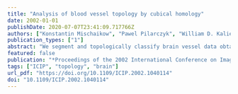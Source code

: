 ```yaml
---
title: "Analysis of blood vessel topology by cubical homology"
date: 2002-01-01
publishDate: 2020-07-07T23:41:09.717766Z
authors: ["Konstantin Mischaikow", "Pawel Pilarczyk", "William D. Kalies", "Marc Niethammer", "Andrew Stein", "Allen R. Tannenbaum"]
publication_types: ["1"]
abstract: "We segment and topologically classify brain vessel data obtained from magnetic resonance angiography (MRA). The segmentation is done adaptively and the classification by means of cubical homology, i.e. the computation of homology groups. In this way the number of connected components; (measured by H/sub 0/), the tunnels (given by H/sub 1/) and the voids (given by H/sub 2/) are determined, resulting in a topological characterization of the blood vessels."
featured: false
publication: "*Proceedings of the 2002 International Conference on Image Processing, ICIP 2002, Rochester, New York, USA, September 22-25, 2002*"
tags: ["ICIP", "topology", "brain"]
url_pdf: "https://doi.org/10.1109/ICIP.2002.1040114"
doi: "10.1109/ICIP.2002.1040114"
---
```


